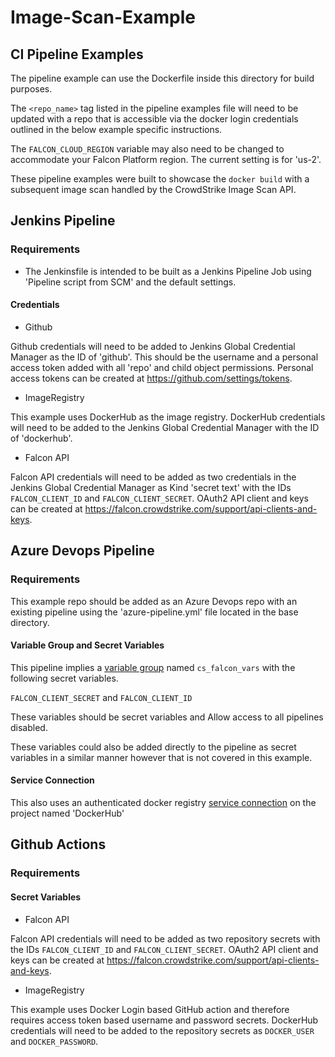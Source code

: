 # Image-Scan-Example

## CI Pipeline Examples

The pipeline example can use the Dockerfile inside this directory for build purposes.

The `<repo_name>` tag listed in the pipeline examples file will need to be updated with a repo that is accessible via the docker login credentials outlined in the below example specific instructions.

The `FALCON_CLOUD_REGION` variable may also need to be changed to accommodate your Falcon Platform region.  The current setting is for 'us-2'.

These pipeline examples were built to showcase the `docker build` with a subsequent image scan handled by the CrowdStrike Image Scan API.

## Jenkins Pipeline

### Requirements

* The Jenkinsfile is intended to be built as a Jenkins Pipeline Job using 'Pipeline script from SCM' and the default settings.

#### Credentials

* Github

Github credentials will need to be added to Jenkins Global Credential Manager as the ID of 'github'. This should be the username and a personal access token added with all 'repo' and child object permissions. Personal access tokens can be created at https://github.com/settings/tokens.

* ImageRegistry

This example uses DockerHub as the image registry. DockerHub credentials will need to be added to the Jenkins Global Credential Manager with the ID of 'dockerhub'.

* Falcon API

Falcon API credentials will need to be added as two credentials in the Jenkins Global Credential Manager as Kind 'secret text' with the IDs `FALCON_CLIENT_ID` and `FALCON_CLIENT_SECRET`. OAuth2 API client and keys can be created at https://falcon.crowdstrike.com/support/api-clients-and-keys.

## Azure Devops Pipeline

### Requirements

This example repo should be added as an Azure Devops repo with an existing pipeline using the 'azure-pipeline.yml' file located in the base directory.

#### Variable Group and Secret Variables

This pipeline implies a [variable group](https://docs.microsoft.com/en-us/azure/devops/pipelines/library/variable-groups?view=azure-devops&tabs=yaml) named `cs_falcon_vars` with the following secret variables.

`FALCON_CLIENT_SECRET` and `FALCON_CLIENT_ID`

These variables should be secret variables and Allow access to all pipelines disabled.

These variables could also be added directly to the pipeline as secret variables in a similar manner however that is not covered in this example.

#### Service Connection

This also uses an authenticated docker registry [service connection](https://docs.microsoft.com/en-us/azure/devops/pipelines/library/service-endpoints?view=azure-devops&tabs=yaml) on the project named 'DockerHub'

## Github Actions

### Requirements

#### Secret Variables

* Falcon API

Falcon API credentials will need to be added as two repository secrets with the IDs `FALCON_CLIENT_ID` and `FALCON_CLIENT_SECRET`. OAuth2 API client and keys can be created at https://falcon.crowdstrike.com/support/api-clients-and-keys.

* ImageRegistry

This example uses Docker Login based GitHub action and therefore requires access token based username and password secrets. DockerHub credentials will need to be added to the repository secrets as `DOCKER_USER` and `DOCKER_PASSWORD`.
